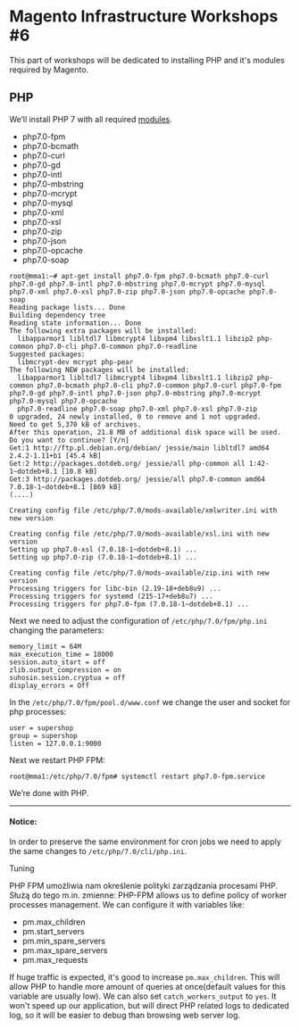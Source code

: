# Magento Infrastructure Workshops #6

This part of workshops will be dedicated to installing PHP and it's modules
required by Magento.

## PHP

We’ll install PHP 7 with all required
[modules](http://devdocs.magento.com/guides/v2.1/install-gde/system-requirements-tech.html).

* php7.0-fpm
* php7.0-bcmath
* php7.0-curl
* php7.0-gd
* php7.0-intl
* php7.0-mbstring
* php7.0-mcrypt
* php7.0-mysql
* php7.0-xml
* php7.0-xsl
* php7.0-zip
* php7.0-json
* php7.0-opcache
* php7.0-soap

```
root@mma1:~# apt-get install php7.0-fpm php7.0-bcmath php7.0-curl php7.0-gd php7.0-intl php7.0-mbstring php7.0-mcrypt php7.0-mysql php7.0-xml php7.0-xsl php7.0-zip php7.0-json php7.0-opcache php7.0-soap
Reading package lists... Done
Building dependency tree
Reading state information... Done
The following extra packages will be installed:
  libapparmor1 libltdl7 libmcrypt4 libxpm4 libxslt1.1 libzip2 php-common php7.0-cli php7.0-common php7.0-readline
Suggested packages:
  libmcrypt-dev mcrypt php-pear
The following NEW packages will be installed:
  libapparmor1 libltdl7 libmcrypt4 libxpm4 libxslt1.1 libzip2 php-common php7.0-bcmath php7.0-cli php7.0-common php7.0-curl php7.0-fpm php7.0-gd php7.0-intl php7.0-json php7.0-mbstring php7.0-mcrypt php7.0-mysql php7.0-opcache
  php7.0-readline php7.0-soap php7.0-xml php7.0-xsl php7.0-zip
0 upgraded, 24 newly installed, 0 to remove and 1 not upgraded.
Need to get 5,370 kB of archives.
After this operation, 21.8 MB of additional disk space will be used.
Do you want to continue? [Y/n]
Get:1 http://ftp.pl.debian.org/debian/ jessie/main libltdl7 amd64 2.4.2-1.11+b1 [45.4 kB]
Get:2 http://packages.dotdeb.org/ jessie/all php-common all 1:42-1~dotdeb+8.1 [10.8 kB]
Get:3 http://packages.dotdeb.org/ jessie/all php7.0-common amd64 7.0.18-1~dotdeb+8.1 [869 kB]
(....)

Creating config file /etc/php/7.0/mods-available/xmlwriter.ini with new version

Creating config file /etc/php/7.0/mods-available/xsl.ini with new version
Setting up php7.0-xsl (7.0.18-1~dotdeb+8.1) ...
Setting up php7.0-zip (7.0.18-1~dotdeb+8.1) ...

Creating config file /etc/php/7.0/mods-available/zip.ini with new version
Processing triggers for libc-bin (2.19-18+deb8u9) ...
Processing triggers for systemd (215-17+deb8u7) ...
Processing triggers for php7.0-fpm (7.0.18-1~dotdeb+8.1) ...
```

Next we need to adjust the configuration of  `/etc/php/7.0/fpm/php.ini`
changing the parameters:
```
memory_limit = 64M
max_execution_time = 18000
session.auto_start = off
zlib.output_compression = on
suhosin.session.cryptua = off
display_errors = Off
```

In the `/etc/php/7.0/fpm/pool.d/www.conf` we change the user and socket for php
processes:
```
user = supershop
group = supershop
listen = 127.0.0.1:9000
```

Next we restart PHP FPM:
```
root@mma1:/etc/php/7.0/fpm# systemctl restart php7.0-fpm.service
```

We’re done with PHP.

--------------------------------------------------------------------------------

#### Notice:

In order to preserve the same environment for cron jobs we need to apply the
same changes to `/etc/php/7.0/cli/php.ini`.

Tuning

PHP FPM umożliwia nam określenie polityki zarządzania procesami PHP. Służą do
tego m.in. zmienne:
PHP-FPM allows us to define policy of worker processes management. We can
configure it with variables like:

* pm.max\_children
* pm.start\_servers
* pm.min\_spare\_servers
* pm.max\_spare\_servers
* pm.max\_requests

If huge traffic is expected, it's good to increase `pm.max_children`. This will
allow PHP to handle more amount of queries at once(default values for this
variable are usually low). We can also set `catch_workers_output` to `yes`. It
won't speed up our application, but will direct PHP related logs to dedicated
log, so it will be easier to debug than browsing web server log.
